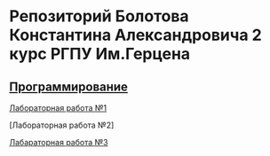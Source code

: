 # Репозиторий Болотова Константина Александровича 2 курс РГПУ Им.Герцена

## [Программирование](https://github.com/ZabivakaXD/Herzen_curse_2/tree/main/prog)

[Лабораторная работа №1](https://github.com/ZabivakaXD/Herzen_curse_2/blob/main/prog/Lab_1.md)

[Лабораторная работа №2]

[Лабараторная работа №3](https://github.com/ZabivakaXD/Herzen_curse_2/blob/main/prog/Calculate.py)
